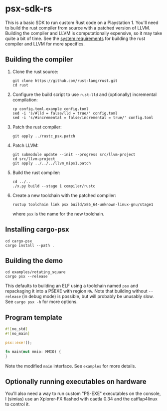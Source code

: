 # psx-sdk-rs

This is a basic SDK to run custom Rust code on a Playstation 1. You'll need to
build the rust compiler from source with a patched version of LLVM. Building the
compiler and LLVM is computationally expensive, so it may take quite a bit of
time. See the [system requirements](https://rustc-dev-guide.rust-lang.org/getting-started.html#system-requirements)
for building the rust compiler and LLVM for more specifics.

## Building the compiler

1. Clone the rust source:

    ```
    git clone https://github.com/rust-lang/rust.git
    cd rust
    ```

2. Configure the build script to use `rust-lld` and (optionally) incremental compilation:

    ```
    cp config.toml.example config.toml
    sed -i 's/#lld = false/lld = true/' config.toml
    sed -i 's/#incremental = false/incremental = true/' config.toml
    ```

3. Patch the rust compiler:

    ```
    git apply ../rustc_psx.patch
    ```

4. Patch LLVM:

    ```
    git submodule update --init --progress src/llvm-project
    cd src/llvm-project
    git apply ../../../llvm_mips1.patch
    ```

5. Build the rust compiler:

    ```
    cd ../..
    ./x.py build --stage 1 compiler/rustc
    ```

6. Create a new toolchain with the patched compiler:

    ```
    rustup toolchain link psx build/x86_64-unknown-linux-gnu/stage1
    ```

    where `psx` is the name for the new toolchain.

## Installing cargo-psx

```
cd cargo-psx
cargo install --path .
```
    
## Building the demo

```
cd examples/rotating_square
cargo psx --release
```

This defaults to building an ELF using a toolchain named `psx` and repackaging
it into a PSEXE with region `NA`. Note that building without `--release` (in
debug mode) is possible, but will probably be unusably slow. See `cargo psx -h`
for more options.

## Program template

```rust
#![no_std]
#![no_main]

psx::exe!();

fn main(mut mmio: MMIO) {
}
```

Note the modified `main` interface. See `examples` for more details.

## Optionally running executables on hardware

You'll also need a way to run custom "PS-EXE" executables on the
console, I (simias) use an Xplorer-FX flashed with caetla 0.34 and the
catflap4linux to control it.
